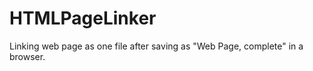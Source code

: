 HTMLPageLinker
==============
Linking web page as one file after saving as "Web Page, complete" in a browser.
